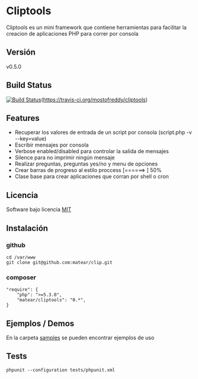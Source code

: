 Cliptools
=========

Cliptools es un mini framework que contiene herramientas para facilitar la creacion de aplicaciones PHP para correr por consola

Versión
-------
v0.5.0

Build Status
------------

[![Build Status](https://travis-ci.org/matear/cliptools.png?branch=master)](https://travis-ci.org/matear/cliptools)(https://travis-ci.org/mostofreddy/cliptools)

Features
--------

* Recuperar los valores de entrada de un script por consola (script.php -v --key=value)
* Escribir mensajes por consola
* Verbose enabled/disabled para controlar la salida de mensajes
* Silence para no imprimir ningún mensaje
* Realizar preguntas, preguntas yes/no y menu de opciones
* Crear barras de progreso al estilo proccess [======>    ] 50%
* Clase base para crear aplicaciones que corran por shell o cron

Licencia
-------
Software bajo licencia [MIT](http://opensource.org/licenses/mit-license.php)

Instalación
-----------

### github

    cd /var/www
    git clone git@github.com:matear/clip.git

### composer

    "require": {
        "php": ">=5.3.0",
        "matear/cliptools": "0.*",
    }

Ejemplos / Demos
----------------
En la carpeta [samples](https://github.com/matear/cliptools/tree/master/samples) se pueden encontrar ejemplos de uso

Tests
-----

    phpunit --configuration tests/phpunit.xml
